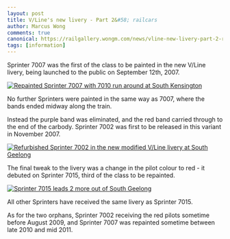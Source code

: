 ```yaml
---
layout: post
title: V/Line's new livery - Part 2&#58; railcars
author: Marcus Wong
comments: true
canonical: https://railgallery.wongm.com/news/vline-new-livery-part-2-railcars/
tags: [information]
---
```

<p>Sprinter 7007 was the first of the class to be painted in the new V/Line livery, being launched to the public on September 12th, 2007.</p>
<p><a title="Repainted Sprinter 7007 with 7010 run around at South Kensington" href="https://railgallery.wongm.com/albums/vline-new-livery/D354_5475.jpg" rel="lightbox"><img src="https://railgallery.wongm.com/vline-new-livery/image/595/D354_5475.jpg" alt="Repainted Sprinter 7007 with 7010 run around at South Kensington" /></a></p>
<p>No further Sprinters were painted in the same way as 7007, where the bands ended midway along the train.</p>
<p>Instead the purple band was eliminated, and the red band carried through to the end of the carbody. Sprinter 7002 was first to be released in this variant in November 2007.</p>
<p><a title="Refurbished Sprinter 7002 in the new modified V/Line livery at South Geelong" href="https://railgallery.wongm.com/albums/vline-new-livery/D364_6498.jpg" rel="lightbox"><img src="https://railgallery.wongm.com/vline-new-livery/image/595/D364_6498.jpg" alt="Refurbished Sprinter 7002 in the new modified V/Line livery at South Geelong" /></a></p>
<p>The final tweak to the livery was a change in the pilot colour to red - it debuted on Sprinter 7015, third of the class to be repainted.</p>
<p><a href="https://railgallery.wongm.com/vline-geelong/D638_3850.jpg.html"><img src="https://railgallery.wongm.com/cache/vline-geelong/D638_3850_595.jpg" alt="Sprinter 7015 leads 2 more out of South Geelong" /></a></p>
<p>All other Sprinters have received the same livery as Sprinter 7015.</p>
<p>As for the two orphans, Sprinter 7002 receiving the red pilots sometime before August 2009, and Sprinter 7007 was repainted sometime between late 2010 and mid 2011.</p>